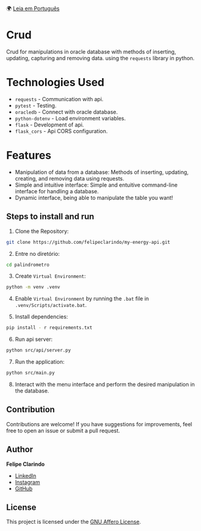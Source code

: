 🌍 [Leia em Português](README.pt-BR.md)

# Crud

Crud for manipulations in oracle database with methods of inserting, updating, capturing and removing data. using the `requests` library in python.

# Technologies Used

- `requests` - Communication with api.
- `pytest` - Testing.
- `oracledb` - Connect with oracle database.
- `python-dotenv` - Load environment variables.
- `flask` - Development of api.
- `flask_cors` - Api CORS configuration.

# Features

- Manipulation of data from a database: Methods of inserting, updating, creating, and removing data using requests.
- Simple and intuitive interface: Simple and entuitive command-line interface for handling a database.
- Dynamic interface, being able to manipulate the table you want!

## Steps to install and run

1. Clone the Repository:

```bash
git clone https://github.com/felipeclarindo/my-energy-api.git
```

2. Entre no diretório:

```bash
cd palindrometro
```

3. Create `Virtual Environment`:

```bash
python -m venv .venv
```

4. Enable `Virtual Environment` by running the `.bat` file in `.venv/Scripts/activate.bat`.

5. Install dependencies:

```bash
pip install - r requirements.txt
```

6. Run api server:

```bash
python src/api/server.py
```

7. Run the application:

```bash
python src/main.py
```

8. Interact with the menu interface and perform the desired manipulation in the database.

## Contribution

Contributions are welcome! If you have suggestions for improvements, feel free to open an issue or submit a pull request.

## Author

**Felipe Clarindo**

- [LinkedIn](https://www.linkedin.com/in/felipeclarindo)
- [Instagram](https://www.instagram.com/lipethecoder)
- [GitHub](https://github.com/felipeclarindo)

## License

This project is licensed under the [GNU Affero License](https://www.gnu.org/licenses/agpl-3.0.html).
